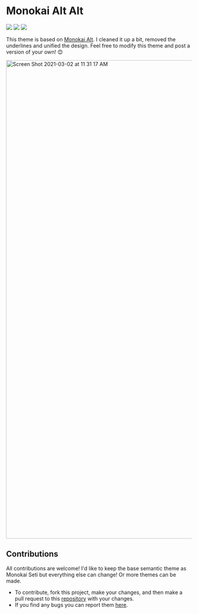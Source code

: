 # Monokai Alt Alt
[![](https://vsmarketplacebadge.apphb.com/version/tyirvine.monokai-alt-alt.svg)](https://marketplace.visualstudio.com/items?itemName=tyirvine.monokai-alt-alt) [![](https://vsmarketplacebadge.apphb.com/installs/tyirvine.monokai-alt-alt.svg)](https://marketplace.visualstudio.com/items?itemName=tyirvine.monokai-alt-alt) [![](https://vsmarketplacebadge.apphb.com/rating/tyirvine.monokai-alt-alt.svg)](https://marketplace.visualstudio.com/items?itemName=tyirvine.monokai-alt-alt)

This theme is based on [Monokai Alt](https://github.com/sarcadass/vscode-monokai-alt). I cleaned it up a bit, removed the underlines and unified the design. Feel free to modify this theme and post a version of your own! 😊

<img width="1298" alt="Screen Shot 2021-03-02 at 11 31 17 AM" src="https://user-images.githubusercontent.com/39813066/109696948-dec23d00-7b4a-11eb-96e6-806c216d3db8.png">

## Contributions
All contributions are welcome! I'd like to keep the base semantic theme as Monokai Seti but everything else can change! Or more themes can be made.
* To contribute, fork this project, make your changes, and then make a pull request to this [repository](https://github.com/tyirvine/monokai-alt-alt) with your changes.
* If you find any bugs you can report them [here](https://github.com/tyirvine/monokai-alt-alt/issues).
